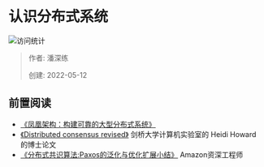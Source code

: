 # 认识分布式系统

![访问统计](https://visitor-badge.glitch.me/badge?page_id=senlypan.qa.06-distributed-system-about&left_color=blue&right_color=red)

> 作者: 潘深练
>
> 创建: 2022-05-12

## 前置阅读

- [《凤凰架构：构建可靠的大型分布式系统》](https://icyfenix.cn/)
- [《Distributed consensus revised》](http://www.istrsjournal.org/wp-content/uploads/2018/06/Designing_Distributed_Systems.pdf) 剑桥大学计算机实验室的 Heidi Howard 的博士论文
- [《分布式共识算法:Paxos的泛化与优化扩展小结》](https://zhuanlan.zhihu.com/p/96189481) Amazon资深工程师

 
